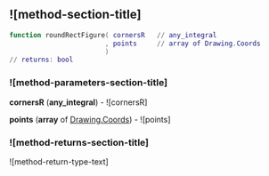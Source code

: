 ## ![method-section-title]


```lua
function roundRectFigure( cornersR   // any_integral
                        , points     // array of Drawing.Coords
                        )
// returns: bool
```


### ![method-parameters-section-title]

**cornersR** (**any_integral**) - ![cornersR]

**points** (**array** of [Drawing.Coords](../../Drawing/Coords.md)) - ![points]

### ![method-returns-section-title]

![method-return-type-text]

